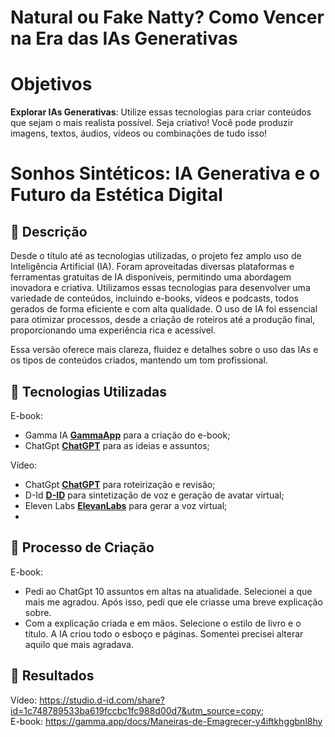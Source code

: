 # Natural ou Fake Natty? Como Vencer na Era das IAs Generativas

# Objetivos

**Explorar IAs Generativas**: Utilize essas tecnologias para criar conteúdos que sejam o mais realista possível. Seja criativo! Você pode produzir imagens, textos, áudios, vídeos ou combinações de tudo isso!

# Sonhos Sintéticos: IA Generativa e o Futuro da Estética Digital

## 📒 Descrição
Desde o título até as tecnologias utilizadas, o projeto fez amplo uso de Inteligência Artificial (IA).
Foram aproveitadas diversas plataformas e ferramentas gratuitas de IA disponíveis, permitindo uma abordagem inovadora e criativa. Utilizamos essas tecnologias para desenvolver uma variedade de conteúdos, incluindo e-books, vídeos e podcasts, todos gerados de forma eficiente e com alta qualidade. O uso de IA foi essencial para otimizar processos, desde a criação de roteiros até a produção final, proporcionando uma experiência rica e acessível.

Essa versão oferece mais clareza, fluidez e detalhes sobre o uso das IAs e os tipos de conteúdos criados, mantendo um tom profissional.

## 🤖 Tecnologias Utilizadas

E-book:
- Gamma IA **[GammaApp](https://gamma.app)** para a criação do e-book;
- ChatGpt **[ChatGPT](https://chat.openai.com)** para as ideias e assuntos;
  
Vídeo:
- ChatGpt **[ChatGPT](https://chat.openai.com)** para roteirização e revisão;
- D-Id **[D-ID](https://www.d-id.com)** para sintetização de voz e geração de avatar virtual;
- Eleven Labs **[ElevanLabs](https://elevenlabs.io)** para gerar a voz virtual;
- 
## 🧐 Processo de Criação

E-book:
- Pedi ao ChatGpt 10 assuntos em altas na atualidade. Selecionei a que mais me agradou. Após isso, pedi que ele criasse uma breve explicação sobre.
- Com a explicação criada e em mãos. Selecione o estilo de livro e o título. A IA criou todo o esboço e páginas. Somentei precisei alterar aquilo que mais agradava.
  
## 🚀 Resultados

Vídeo: https://studio.d-id.com/share?id=1c748789533ba619fccbc1fc988d00d7&utm_source=copy;  
E-book: https://gamma.app/docs/Maneiras-de-Emagrecer-y4iftkhggbnl8hy


